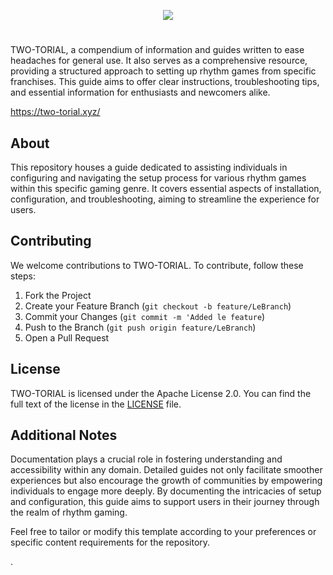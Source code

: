<p align="center">
  <img src="https://github.com/yxrei/two-torial/blob/master/docs/img/logo/github-banner.png?raw=true">
</p>

#

TWO-TORIAL, a compendium of information and guides written to ease headaches for general use. It also serves as a comprehensive resource, providing a structured approach to setting up rhythm games from specific franchises. This guide aims to offer clear instructions, troubleshooting tips, and essential information for enthusiasts and newcomers alike.

https://two-torial.xyz/



## About
This repository houses a guide dedicated to assisting individuals in configuring and navigating the setup process for various rhythm games within this specific gaming genre. It covers essential aspects of installation, configuration, and troubleshooting, aiming to streamline the experience for users.


## Contributing

We welcome contributions to TWO-TORIAL. To contribute, follow these steps:

1. Fork the Project
2. Create your Feature Branch (`git checkout -b feature/LeBranch`)
3. Commit your Changes (`git commit -m 'Added le feature`)
4. Push to the Branch (`git push origin feature/LeBranch`)
5. Open a Pull Request


## License

TWO-TORIAL is licensed under the Apache License 2.0. You can find the full text of the license in the [LICENSE](LICENSE) file.


## Additional Notes

Documentation plays a crucial role in fostering understanding and accessibility within any domain. Detailed guides not only facilitate smoother experiences but also encourage the growth of communities by empowering individuals to engage more deeply. By documenting the intricacies of setup and configuration, this guide aims to support users in their journey through the realm of rhythm gaming.

Feel free to tailor or modify this template according to your preferences or specific content requirements for the repository.

.
